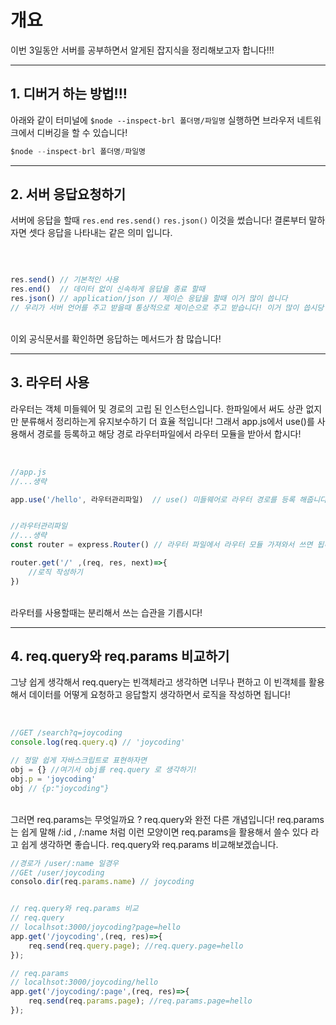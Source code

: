 # 개요
이번 3일동안 서버를 공부하면서 알게된 잡지식을 정리해보고자 합니다!!!
<br />

---

## 1. 디버거 하는 방법!!!
아래와 같이 터미널에 `$node --inspect-brl 폴더명/파일명` 실행하면 브라우저 네트워크에서 디버깅을 할 수 있습니다!
<br />

```js
$node --inspect-brl 폴더명/파일명
```

---

## 2. 서버 응답요청하기 
서버에 응답을 할때 `res.end` `res.send()` `res.json()` 이것을 썼습니다! 결론부터 말하자면 셋다 응답을 나타내는 같은 의미 입니다.

<br />

```js

res.send() // 기본적인 사용
res.end()  // 데이터 없이 신속하게 응답을 종료 할때
res.json() // application/json // 제이슨 응답을 할때 이거 많이 씁니다
// 우리가 서버 언어를 주고 받을때 통상적으로 제이슨으로 주고 받습니다! 이거 많이 씁시당
```
<br />
이외 공식문서를 확인하면 응답하는 메서드가 참 많습니다!

---

## 3. 라우터 사용
라우터는 객체 미들웨어 및 경로의 고립 된 인스턴스입니다. 한파일에서 써도 상관 없지만 분류해서 정리하는게 유지보수하기 더 효율 적입니다! 그래서 app.js에서 use()를 사용해서 경로를 등록하고 해당 경로 라우터파일에서 라우터 모듈을 받아서 합시다!

<br />

```js
//app.js
//...생략

app.use('/hello', 라우터관리파일)  // use() 미들웨어로 라우터 경로를 등록 해줍니다.


//라우터관리파일
//...생략
const router = express.Router() // 라우터 파일에서 라우터 모듈 가져와서 쓰면 됩니다 다이어져 있습니다.

router.get('/' ,(req, res, next)=>{
    //로직 작성하기
})

```
<br />
라우터를 사용할때는 분리해서 쓰는 습관을 기릅시다!

---

## 4. req.query와 req.params 비교하기
그냥 쉽게 생각해서 req.query는 빈객체라고 생각하면 너무나 편하고 이 빈객체를 활용해서 데이터를 어떻게 요청하고 응답할지 생각하면서 로직을 작성하면 됩니다!

<br />

```js
//GET /search?q=joycoding
console.log(req.query.q) // 'joycoding'

// 정말 쉽게 자바스크립트로 표현하자면
obj = {} //여기서 obj를 req.query 로 생각하기!
obj.p = 'joycoding'
obj // {p:"joycoding"}

```
<br />
그러면 req.params는 무엇일까요 ? req.query와 완전 다른 개념입니다! req.params는 쉽게 말해 /:id , /:name 처럼 이런 모양이면 req.params을 활용해서 쓸수 있다 라고 쉽게 생각하면 좋습니다. req.query와 req.params 비교해보겠습니다.
<br />

```js
//경로가 /user/:name 일경우
//GEt /user/joycoding
consolo.dir(req.params.name) // joycoding


// req.query와 req.params 비교
// req.query
// localhsot:3000/joycoding?page=hello
app.get('/joycoding',(req, res)=>{
    req.send(req.query.page); //req.query.page=hello
});

// req.params
// localhsot:3000/joycoding/hello
app.get('/joycoding/:page',(req, res)=>{
    req.send(req.params.page); //req.params.page=hello
});

```